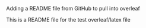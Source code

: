 Adding a README file from GitHub to pull into overleaf

This is a README file for the test overleaf/latex file
